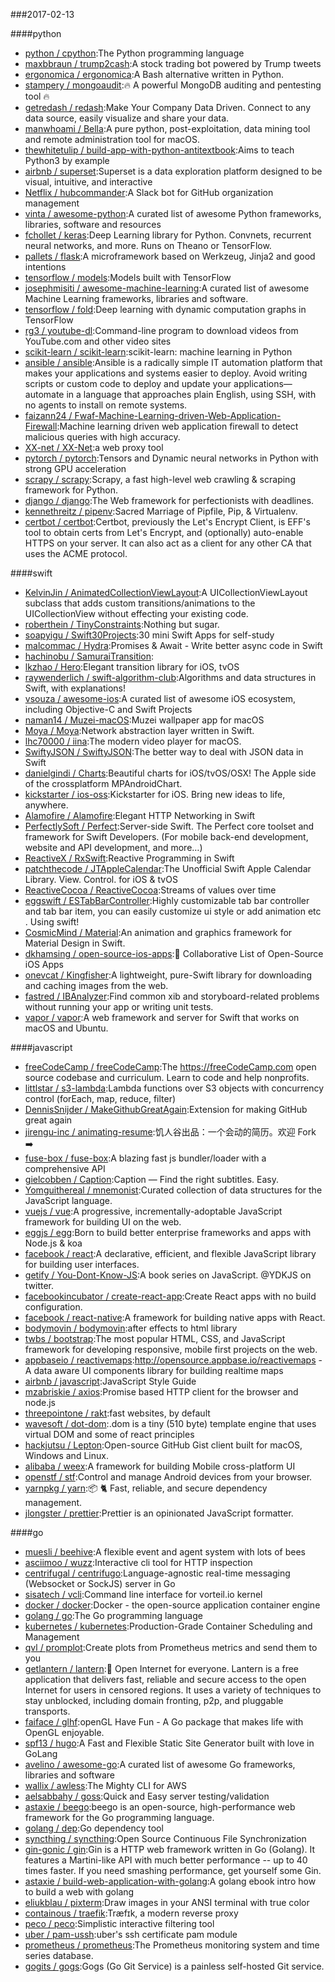###2017-02-13

####python
* [python / cpython](https://github.com/python/cpython):The Python programming language
* [maxbbraun / trump2cash](https://github.com/maxbbraun/trump2cash):A stock trading bot powered by Trump tweets
* [ergonomica / ergonomica](https://github.com/ergonomica/ergonomica):A Bash alternative written in Python.
* [stampery / mongoaudit](https://github.com/stampery/mongoaudit):🔥 A powerful MongoDB auditing and pentesting tool 🔥
* [getredash / redash](https://github.com/getredash/redash):Make Your Company Data Driven. Connect to any data source, easily visualize and share your data.
* [manwhoami / Bella](https://github.com/manwhoami/Bella):A pure python, post-exploitation, data mining tool and remote administration tool for macOS.
* [thewhitetulip / build-app-with-python-antitextbook](https://github.com/thewhitetulip/build-app-with-python-antitextbook):Aims to teach Python3 by example
* [airbnb / superset](https://github.com/airbnb/superset):Superset is a data exploration platform designed to be visual, intuitive, and interactive
* [Netflix / hubcommander](https://github.com/Netflix/hubcommander):A Slack bot for GitHub organization management
* [vinta / awesome-python](https://github.com/vinta/awesome-python):A curated list of awesome Python frameworks, libraries, software and resources
* [fchollet / keras](https://github.com/fchollet/keras):Deep Learning library for Python. Convnets, recurrent neural networks, and more. Runs on Theano or TensorFlow.
* [pallets / flask](https://github.com/pallets/flask):A microframework based on Werkzeug, Jinja2 and good intentions
* [tensorflow / models](https://github.com/tensorflow/models):Models built with TensorFlow
* [josephmisiti / awesome-machine-learning](https://github.com/josephmisiti/awesome-machine-learning):A curated list of awesome Machine Learning frameworks, libraries and software.
* [tensorflow / fold](https://github.com/tensorflow/fold):Deep learning with dynamic computation graphs in TensorFlow
* [rg3 / youtube-dl](https://github.com/rg3/youtube-dl):Command-line program to download videos from YouTube.com and other video sites
* [scikit-learn / scikit-learn](https://github.com/scikit-learn/scikit-learn):scikit-learn: machine learning in Python
* [ansible / ansible](https://github.com/ansible/ansible):Ansible is a radically simple IT automation platform that makes your applications and systems easier to deploy. Avoid writing scripts or custom code to deploy and update your applications— automate in a language that approaches plain English, using SSH, with no agents to install on remote systems.
* [faizann24 / Fwaf-Machine-Learning-driven-Web-Application-Firewall](https://github.com/faizann24/Fwaf-Machine-Learning-driven-Web-Application-Firewall):Machine learning driven web application firewall to detect malicious queries with high accuracy.
* [XX-net / XX-Net](https://github.com/XX-net/XX-Net):a web proxy tool
* [pytorch / pytorch](https://github.com/pytorch/pytorch):Tensors and Dynamic neural networks in Python with strong GPU acceleration
* [scrapy / scrapy](https://github.com/scrapy/scrapy):Scrapy, a fast high-level web crawling & scraping framework for Python.
* [django / django](https://github.com/django/django):The Web framework for perfectionists with deadlines.
* [kennethreitz / pipenv](https://github.com/kennethreitz/pipenv):Sacred Marriage of Pipfile, Pip, & Virtualenv.
* [certbot / certbot](https://github.com/certbot/certbot):Certbot, previously the Let's Encrypt Client, is EFF's tool to obtain certs from Let's Encrypt, and (optionally) auto-enable HTTPS on your server. It can also act as a client for any other CA that uses the ACME protocol.

####swift
* [KelvinJin / AnimatedCollectionViewLayout](https://github.com/KelvinJin/AnimatedCollectionViewLayout):A UICollectionViewLayout subclass that adds custom transitions/animations to the UICollectionView without effecting your existing code.
* [roberthein / TinyConstraints](https://github.com/roberthein/TinyConstraints):Nothing but sugar.
* [soapyigu / Swift30Projects](https://github.com/soapyigu/Swift30Projects):30 mini Swift Apps for self-study
* [malcommac / Hydra](https://github.com/malcommac/Hydra):Promises & Await - Write better async code in Swift
* [hachinobu / SamuraiTransition](https://github.com/hachinobu/SamuraiTransition):
* [lkzhao / Hero](https://github.com/lkzhao/Hero):Elegant transition library for iOS, tvOS
* [raywenderlich / swift-algorithm-club](https://github.com/raywenderlich/swift-algorithm-club):Algorithms and data structures in Swift, with explanations!
* [vsouza / awesome-ios](https://github.com/vsouza/awesome-ios):A curated list of awesome iOS ecosystem, including Objective-C and Swift Projects
* [naman14 / Muzei-macOS](https://github.com/naman14/Muzei-macOS):Muzei wallpaper app for macOS
* [Moya / Moya](https://github.com/Moya/Moya):Network abstraction layer written in Swift.
* [lhc70000 / iina](https://github.com/lhc70000/iina):The modern video player for macOS.
* [SwiftyJSON / SwiftyJSON](https://github.com/SwiftyJSON/SwiftyJSON):The better way to deal with JSON data in Swift
* [danielgindi / Charts](https://github.com/danielgindi/Charts):Beautiful charts for iOS/tvOS/OSX! The Apple side of the crossplatform MPAndroidChart.
* [kickstarter / ios-oss](https://github.com/kickstarter/ios-oss):Kickstarter for iOS. Bring new ideas to life, anywhere.
* [Alamofire / Alamofire](https://github.com/Alamofire/Alamofire):Elegant HTTP Networking in Swift
* [PerfectlySoft / Perfect](https://github.com/PerfectlySoft/Perfect):Server-side Swift. The Perfect core toolset and framework for Swift Developers. (For mobile back-end development, website and API development, and more…)
* [ReactiveX / RxSwift](https://github.com/ReactiveX/RxSwift):Reactive Programming in Swift
* [patchthecode / JTAppleCalendar](https://github.com/patchthecode/JTAppleCalendar):The Unofficial Swift Apple Calendar Library. View. Control. for iOS & tvOS
* [ReactiveCocoa / ReactiveCocoa](https://github.com/ReactiveCocoa/ReactiveCocoa):Streams of values over time
* [eggswift / ESTabBarController](https://github.com/eggswift/ESTabBarController):Highly customizable tab bar controller and tab bar item, you can easily customize ui style or add animation etc . Using swift!
* [CosmicMind / Material](https://github.com/CosmicMind/Material):An animation and graphics framework for Material Design in Swift.
* [dkhamsing / open-source-ios-apps](https://github.com/dkhamsing/open-source-ios-apps):📱 Collaborative List of Open-Source iOS Apps
* [onevcat / Kingfisher](https://github.com/onevcat/Kingfisher):A lightweight, pure-Swift library for downloading and caching images from the web.
* [fastred / IBAnalyzer](https://github.com/fastred/IBAnalyzer):Find common xib and storyboard-related problems without running your app or writing unit tests.
* [vapor / vapor](https://github.com/vapor/vapor):A web framework and server for Swift that works on macOS and Ubuntu.

####javascript
* [freeCodeCamp / freeCodeCamp](https://github.com/freeCodeCamp/freeCodeCamp):The https://freeCodeCamp.com open source codebase and curriculum. Learn to code and help nonprofits.
* [littlstar / s3-lambda](https://github.com/littlstar/s3-lambda):Lambda functions over S3 objects with concurrency control (forEach, map, reduce, filter)
* [DennisSnijder / MakeGithubGreatAgain](https://github.com/DennisSnijder/MakeGithubGreatAgain):Extension for making GitHub great again
* [jirengu-inc / animating-resume](https://github.com/jirengu-inc/animating-resume):饥人谷出品：一个会动的简历。欢迎 Fork ➡️
* [fuse-box / fuse-box](https://github.com/fuse-box/fuse-box):A blazing fast js bundler/loader with a comprehensive API
* [gielcobben / Caption](https://github.com/gielcobben/Caption):Caption — Find the right subtitles. Easy.
* [Yomguithereal / mnemonist](https://github.com/Yomguithereal/mnemonist):Curated collection of data structures for the JavaScript language.
* [vuejs / vue](https://github.com/vuejs/vue):A progressive, incrementally-adoptable JavaScript framework for building UI on the web.
* [eggjs / egg](https://github.com/eggjs/egg):Born to build better enterprise frameworks and apps with Node.js & koa
* [facebook / react](https://github.com/facebook/react):A declarative, efficient, and flexible JavaScript library for building user interfaces.
* [getify / You-Dont-Know-JS](https://github.com/getify/You-Dont-Know-JS):A book series on JavaScript. @YDKJS on twitter.
* [facebookincubator / create-react-app](https://github.com/facebookincubator/create-react-app):Create React apps with no build configuration.
* [facebook / react-native](https://github.com/facebook/react-native):A framework for building native apps with React.
* [bodymovin / bodymovin](https://github.com/bodymovin/bodymovin):after effects to html library
* [twbs / bootstrap](https://github.com/twbs/bootstrap):The most popular HTML, CSS, and JavaScript framework for developing responsive, mobile first projects on the web.
* [appbaseio / reactivemaps](https://github.com/appbaseio/reactivemaps):http://opensource.appbase.io/reactivemaps - A data aware UI components library for building realtime maps
* [airbnb / javascript](https://github.com/airbnb/javascript):JavaScript Style Guide
* [mzabriskie / axios](https://github.com/mzabriskie/axios):Promise based HTTP client for the browser and node.js
* [threepointone / rakt](https://github.com/threepointone/rakt):fast websites, by default
* [wavesoft / dot-dom](https://github.com/wavesoft/dot-dom):.dom is a tiny (510 byte) template engine that uses virtual DOM and some of react principles
* [hackjutsu / Lepton](https://github.com/hackjutsu/Lepton):Open-source GitHub Gist client built for macOS, Windows and Linux.
* [alibaba / weex](https://github.com/alibaba/weex):A framework for building Mobile cross-platform UI
* [openstf / stf](https://github.com/openstf/stf):Control and manage Android devices from your browser.
* [yarnpkg / yarn](https://github.com/yarnpkg/yarn):📦 🐈 Fast, reliable, and secure dependency management.
* [jlongster / prettier](https://github.com/jlongster/prettier):Prettier is an opinionated JavaScript formatter.

####go
* [muesli / beehive](https://github.com/muesli/beehive):A flexible event and agent system with lots of bees
* [asciimoo / wuzz](https://github.com/asciimoo/wuzz):Interactive cli tool for HTTP inspection
* [centrifugal / centrifugo](https://github.com/centrifugal/centrifugo):Language-agnostic real-time messaging (Websocket or SockJS) server in Go
* [sisatech / vcli](https://github.com/sisatech/vcli):Command line interface for vorteil.io kernel
* [docker / docker](https://github.com/docker/docker):Docker - the open-source application container engine
* [golang / go](https://github.com/golang/go):The Go programming language
* [kubernetes / kubernetes](https://github.com/kubernetes/kubernetes):Production-Grade Container Scheduling and Management
* [qvl / promplot](https://github.com/qvl/promplot):Create plots from Prometheus metrics and send them to you
* [getlantern / lantern](https://github.com/getlantern/lantern):🏮 Open Internet for everyone. Lantern is a free application that delivers fast, reliable and secure access to the open Internet for users in censored regions. It uses a variety of techniques to stay unblocked, including domain fronting, p2p, and pluggable transports.
* [faiface / glhf](https://github.com/faiface/glhf):openGL Have Fun - A Go package that makes life with OpenGL enjoyable.
* [spf13 / hugo](https://github.com/spf13/hugo):A Fast and Flexible Static Site Generator built with love in GoLang
* [avelino / awesome-go](https://github.com/avelino/awesome-go):A curated list of awesome Go frameworks, libraries and software
* [wallix / awless](https://github.com/wallix/awless):The Mighty CLI for AWS
* [aelsabbahy / goss](https://github.com/aelsabbahy/goss):Quick and Easy server testing/validation
* [astaxie / beego](https://github.com/astaxie/beego):beego is an open-source, high-performance web framework for the Go programming language.
* [golang / dep](https://github.com/golang/dep):Go dependency tool
* [syncthing / syncthing](https://github.com/syncthing/syncthing):Open Source Continuous File Synchronization
* [gin-gonic / gin](https://github.com/gin-gonic/gin):Gin is a HTTP web framework written in Go (Golang). It features a Martini-like API with much better performance -- up to 40 times faster. If you need smashing performance, get yourself some Gin.
* [astaxie / build-web-application-with-golang](https://github.com/astaxie/build-web-application-with-golang):A golang ebook intro how to build a web with golang
* [eliukblau / pixterm](https://github.com/eliukblau/pixterm):Draw images in your ANSI terminal with true color
* [containous / traefik](https://github.com/containous/traefik):Træfɪk, a modern reverse proxy
* [peco / peco](https://github.com/peco/peco):Simplistic interactive filtering tool
* [uber / pam-ussh](https://github.com/uber/pam-ussh):uber's ssh certificate pam module
* [prometheus / prometheus](https://github.com/prometheus/prometheus):The Prometheus monitoring system and time series database.
* [gogits / gogs](https://github.com/gogits/gogs):Gogs (Go Git Service) is a painless self-hosted Git service.
